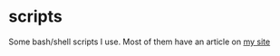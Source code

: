 # scripts
Some bash/shell scripts I use. Most of them have an article on [my site](https://tuximail.github.io/)
